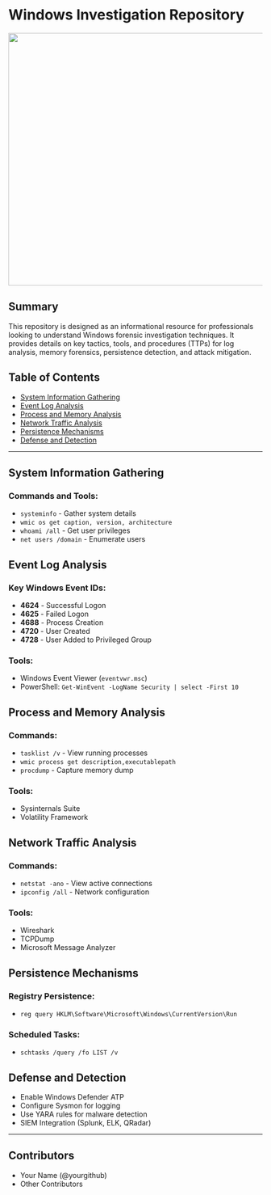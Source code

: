 # Windows Investigation Repository
<img src="https://github.com/user-attachments/assets/6cc2e947-e9bf-4a86-b92e-cc0d9940a5fb" width="1000" height="500">

## Summary

This repository is designed as an informational resource for professionals looking to understand Windows forensic investigation techniques. It provides details on key tactics, tools, and procedures (TTPs) for log analysis, memory forensics, persistence detection, and attack mitigation.

## Table of Contents

- [System Information Gathering](#system-information-gathering)
- [Event Log Analysis](#event-log-analysis)
- [Process and Memory Analysis](#process-and-memory-analysis)
- [Network Traffic Analysis](#network-traffic-analysis)
- [Persistence Mechanisms](#persistence-mechanisms)
- [Defense and Detection](#defense-and-detection)

---

## System Information Gathering

### Commands and Tools:
- `systeminfo` - Gather system details
- `wmic os get caption, version, architecture`
- `whoami /all` - Get user privileges
- `net users /domain` - Enumerate users

## Event Log Analysis

### Key Windows Event IDs:
- **4624** - Successful Logon
- **4625** - Failed Logon
- **4688** - Process Creation
- **4720** - User Created
- **4728** - User Added to Privileged Group

### Tools:
- Windows Event Viewer (`eventvwr.msc`)
- PowerShell: `Get-WinEvent -LogName Security | select -First 10`

## Process and Memory Analysis

### Commands:
- `tasklist /v` - View running processes
- `wmic process get description,executablepath`
- `procdump` - Capture memory dump

### Tools:
- Sysinternals Suite
- Volatility Framework

## Network Traffic Analysis

### Commands:
- `netstat -ano` - View active connections
- `ipconfig /all` - Network configuration

### Tools:
- Wireshark
- TCPDump
- Microsoft Message Analyzer

## Persistence Mechanisms

### Registry Persistence:
- `reg query HKLM\Software\Microsoft\Windows\CurrentVersion\Run`

### Scheduled Tasks:
- `schtasks /query /fo LIST /v`

## Defense and Detection

- Enable Windows Defender ATP
- Configure Sysmon for logging
- Use YARA rules for malware detection
- SIEM Integration (Splunk, ELK, QRadar)

---

## Contributors
- Your Name (@yourgithub)
- Other Contributors

